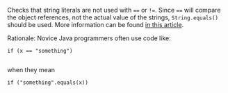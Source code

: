 Checks that string literals are not used with `==` or `!=`. Since `==`
will compare the object references, not the actual value of the strings,
`String.equals()` should be used. More information can be found [in this
article](http://www.thejavageek.com/2013/07/27/string-comparison-with-equals-and-assignment-operator/).

Rationale: Novice Java programmers often use code like:

``` 
if (x == "something")
        
```

when they mean

``` 
if ("something".equals(x))
        
```
